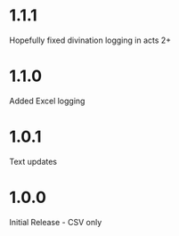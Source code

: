 # 1.1.1

Hopefully fixed divination logging in acts 2+

# 1.1.0

Added Excel logging

# 1.0.1

Text updates

# 1.0.0

Initial Release - CSV only